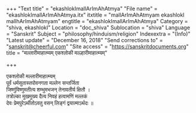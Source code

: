 +++
"Text title" = "ekashlokImallArImAhAtmya"
"File name" = "ekashlokImallArImAhAtmya.itx"
itxtitle = "mallArImAhAtmyam ekashlokI mallhArImAhAtmyam"
engtitle = "ekashlokImallArImAhAtmya"
Category = "shiva, ekashlokI"
Location = "doc_shiva"
Sublocation = "shiva"
Language = "Sanskrit"
Subject = "philosophy/hinduism/religion"
Indexextra = "(Info)"
"Latest update" = "December 16, 2018"
"Send corrections to" = "sanskrit@cheerful.com"
"Site access" = "https://sanskritdocuments.org"
title = "मल्लारीमाहात्म्यम् एकश्लोकी मल्ल्हारीमाहात्म्यम्"

+++
  
 एकश्लोकी मल्लारीमाहात्म्यम्   
पूर्वं धर्मसुतास्तपोवनगता मल्लेन सन्तर्जिता  
जिष्णुंविष्णुमतीत्य शम्भुमभजन् तेनावतीर्य क्षितौ ।  
तत्रोल्का मुखमुख्य दैत्य निवहं हत्वामणिं मल्लकं  
देवः प्रेमपुरेऽर्थीतोऽवतु वसन् लिङ्गं द्वयात्माऽर्थदः ॥  
  
  
  
  
